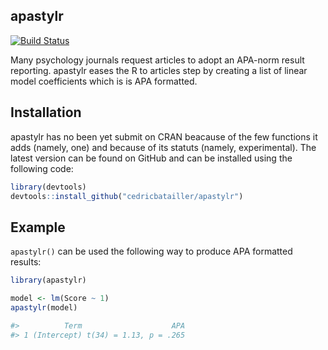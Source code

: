 apastylr
--------
[![Build Status](https://travis-ci.org/cedricbatailler/apastylr.svg?branch=master)](https://travis-ci.org/cedricbatailler/apastylr)

Many psychology journals request articles to adopt an APA-norm result reporting. apastylr eases the R to articles step by creating a list of linear model coefficients which is is APA formatted.

## Installation

apastylr has no been yet submit on CRAN beacause of the few functions it adds (namely, one) and because of its statuts (namely, experimental). The latest version can be found on GitHub and can be installed using the following code:

``` r
library(devtools)
devtools::install_github("cedricbatailler/apastylr")
```

## Example

`apastylr()` can be used the following way to produce APA formatted results:

``` r
library(apastylr)

model <- lm(Score ~ 1)
apastylr(model)

#>          Term                    APA
#> 1 (Intercept) t(34) = 1.13, p = .265
```
